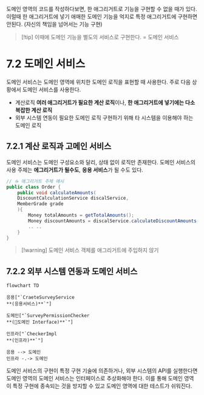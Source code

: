 도메인 영역의 코드를 작성하다보면, 한 애그리거트로 기능을 구현할 수 없을 때가 있다.
이럴때 한 애그리거트에 넣기 애매한 도메인 기능을 억지로 특정 애그리거트에 구현하면 안된다. (자신의 책임을 넘어서는 기능 구현)

>[!tip] 이때에 도메인 기능을 별도의 서비스로 구현한다. = 도메인 서비스


# 7.2 도메인 서비스

도메인 서비스는 도메인 영역에 위치한 도메인 로직을 표현할 때 사용한다.
주로 다음 상황에서 도메인 서비스를 사용한다.

- 계산로직
  **여러 애그리거트가 필요한 계산 로직**이나, 
  **한 애그리거트에 넣기에는 다소 복잡한 계산 로직**
- 외부 시스템 연동이 필요한 도메인 로직
  구현하기 위해 타 시스템을 이용해야 하는 도메인 로직


## 7.2.1 계산 로직과 고메인 서비스

도메인 서비스는 도메인 구성요소와 달리, 상태 없이 로직만 존재한다.
도메인 서비스의 사용 주체는 **에그리거트가 될수도**, **응용 서비스**가 될 수도 있다.
```java
// ☕ 애그리거트 주체 예시
public class Order {
	public void calculateAmounts(
	DiscountCalculationService discalService, 
	MemberGrade grade
	){
		Money totalAmounts = getTotalAmounts();
		Money discountAmounts = discalService.calculateDiscountAmounts(this.orderLines, this.coupons, grade);
		.. ..
	}
}
```
> [!warning] 도메인 서비스 객체를 애그리거트에 주입하지 않기



## 7.2.2 외부 시스템 연동과 도메인 서비스

```mermaid
flowchart TD

응용["`CraeteSurveyService
**(응용서비스)**`"]

도메인["`SurveyPermissionChecker
**(도메인 Interface)**`"]

인프라["`CheckerImpl
**(인프라)**`"]

응용 --> 도메인
인프라 -.-> 도메인

```

도메인 서비스의 구현이 특정 구현 기술에 의존하거나, 외부 시스템의 API를 실행한다면 도메인 영역의 도메인 서비스는 인터페이스로 추상화해야 한다. 이를 통해 도메인 영역이 특정 구현에 종속되는 것을 방지할 수 있고 도메인 영역에 대한 테스트가 쉬워진다.

